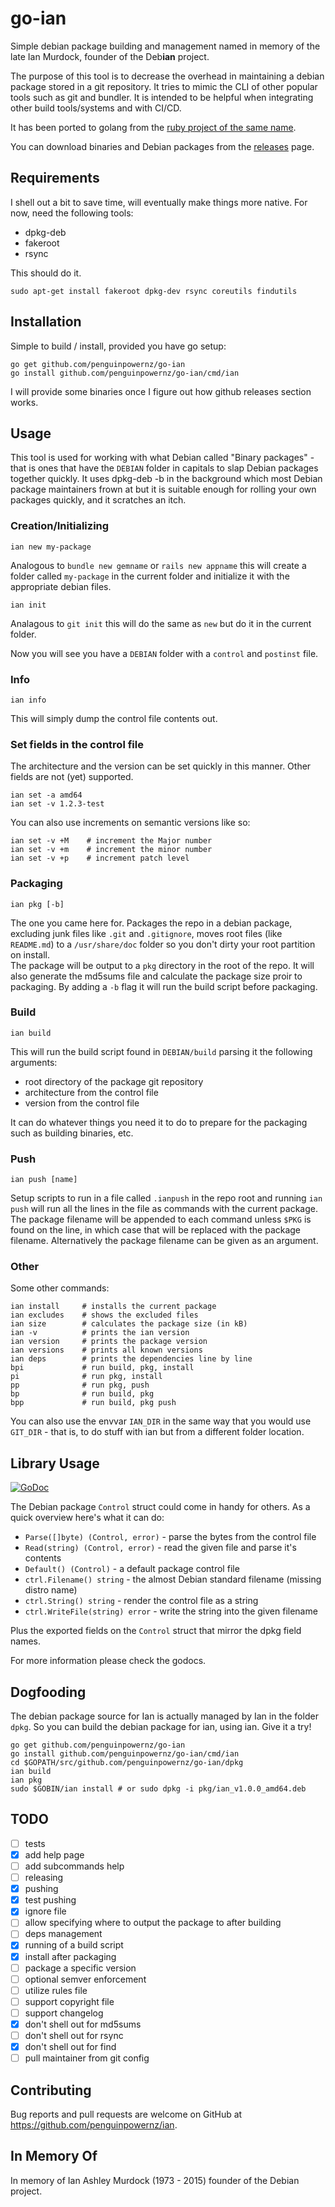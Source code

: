 # go-ian

Simple debian package building and management named in memory of the late Ian Murdock, founder of the Deb**ian** project.

The purpose of this tool is to decrease the overhead in maintaining a debian package stored 
in a git repository. It tries to mimic the CLI of other popular tools such as git and bundler.
It is intended to be helpful when integrating other build tools/systems and with CI/CD.

It has been ported to golang from the [ruby project of the same name](https://github.com/penguinpowernz/ian).

You can download binaries and Debian packages from the [releases](https://github.com/penguinpowernz/go-ian/releases) page.

## Requirements

I shell out a bit to save time, will eventually make things more native.  For now, need the following tools:

* dpkg-deb
* fakeroot
* rsync

This should do it.

    sudo apt-get install fakeroot dpkg-dev rsync coreutils findutils

## Installation

Simple to build / install, provided you have go setup:

    go get github.com/penguinpowernz/go-ian
    go install github.com/penguinpowernz/go-ian/cmd/ian
        
I will provide some binaries once I figure out how github releases section works.
    
## Usage

This tool is used for working with what Debian called "Binary packages" - that is ones that have the `DEBIAN`
folder in capitals to slap Debian packages together quickly. It uses dpkg-deb -b in the background which most
Debian package maintainers frown at but it is suitable enough for rolling your own packages quickly, and it
scratches an itch.

### Creation/Initializing

    ian new my-package
 
Analogous to `bundle new gemname` or `rails new appname` this will create a folder called `my-package` in the
current folder and initialize it with the appropriate debian files.

    ian init
    
Analagous to `git init` this will do the same as `new` but do it in the current folder.

Now you will see you have a `DEBIAN` folder with a `control` and `postinst` file.

### Info

    ian info
    
This will simply dump the control file contents out.
 
### Set fields in the control file

The architecture and the version can be set quickly in this manner.  Other fields are not (yet) supported.

    ian set -a amd64
    ian set -v 1.2.3-test

You can also use increments on semantic versions like so:

    ian set -v +M    # increment the Major number
    ian set -v +m    # increment the minor number
    ian set -v +p    # increment patch level

### Packaging

    ian pkg [-b]
    
The one you came here for.  Packages the repo in a debian package, excluding junk files like `.git` and `.gitignore`, 
moves root files (like `README.md`) to a `/usr/share/doc` folder so you don't dirty your root partition on install.  
The package will be output to a `pkg` directory in the root of the repo.  It will also generate the md5sums file
and calculate the package size proir to packaging.  By adding a `-b` flag it will run the build script before
packaging.

### Build

    ian build

This will run the build script found in `DEBIAN/build` parsing it the following arguments:

- root directory of the package git repository
- architecture from the control file
- version from the control file

It can do whatever things you need it to do to prepare for the packaging such as building binaries, etc.

### Push

    ian push [name]

Setup scripts to run in a file called `.ianpush` in the repo root and running `ian push` will run all the lines in
the file as commands with the current package.  The package filename will be appended to each command unless `$PKG`
is found on the line, in which case that will be replaced with the package filename.  Alternatively the package
filename can be given as an argument.

### Other

Some other commands:

    ian install     # installs the current package
    ian excludes    # shows the excluded files
    ian size        # calculates the package size (in kB)
    ian -v          # prints the ian version
    ian version     # prints the package version
    ian versions    # prints all known versions
    ian deps        # prints the dependencies line by line
    bpi		        # run build, pkg, install
	pi		        # run pkg, install
	pp		        # run pkg, push
	bp		        # run build, pkg
	bpp		        # run build, pkg push

You can also use the envvar `IAN_DIR` in the same way that you would use `GIT_DIR` - that is, to do stuff
with ian but from a different folder location.

## Library Usage

[![GoDoc](https://godoc.org/github.com/penguinpowernz/go-ian/debian/control?status.svg)](https://godoc.org/github.com/penguinpowernz/go-ian/debian/control)

The Debian package `Control` struct could come in handy for others.  As a quick overview here's what it can do:

- `Parse([]byte) (Control, error)` - parse the bytes from the control file
- `Read(string) (Control, error)` - read the given file and parse it's contents
- `Default() (Control)` - a default package control file
- `ctrl.Filename() string` - the almost Debian standard filename (missing distro name)
- `ctrl.String() string` - render the control file as a string
- `ctrl.WriteFile(string) error` - write the string into the given filename

Plus the exported fields on the `Control` struct that mirror the dpkg field names.

For more information please check the godocs.

## Dogfooding

The debian package source for Ian is actually managed by Ian in the folder `dpkg`. So you can build the debian
package for ian, using ian.  Give it a try!

    go get github.com/penguinpowernz/go-ian
    go install github.com/penguinpowernz/go-ian/cmd/ian
    cd $GOPATH/src/github.com/penguinpowernz/go-ian/dpkg
    ian build
    ian pkg
    sudo $GOBIN/ian install # or sudo dpkg -i pkg/ian_v1.0.0_amd64.deb

## TODO

- [ ] tests
- [x] add help page
- [ ] add subcommands help
- [ ] releasing
- [x] pushing
- [x] test pushing
- [x] ignore file
- [ ] allow specifying where to output the package to after building
- [ ] deps management
- [x] running of a build script
- [x] install after packaging
- [ ] package a specific version
- [ ] optional semver enforcement
- [ ] utilize rules file
- [ ] support copyright file
- [ ] support changelog
- [x] don't shell out for md5sums
- [ ] don't shell out for rsync
- [x] don't shell out for find
- [ ] pull maintainer from git config

## Contributing

Bug reports and pull requests are welcome on GitHub at https://github.com/penguinpowernz/ian.

## In Memory Of

In memory of Ian Ashley Murdock (1973 - 2015) founder of the Debian project.
